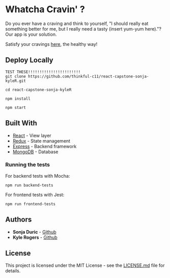 # Whatcha Cravin' ?

Do you ever have a craving and think to yourself, "I should really eat something better for me, but I really need a tasty (insert yum-yum here)."?
 Our app is your solution.
 
Satisfy your cravings [here](https://whatcha-cravin.herokuapp.com/), the healthy way!

## Deploy Locally
```
TEST THESE!!!!!!!!!!!!!!!!!!!!!!!
git clone https://github.com/thinkful-c11/react-capstone-sonja-kyleR.git 

cd react-capstone-sonja-kyleR

npm install

npm start
```

## Built With

* [React](https://facebook.github.io/react/) - View layer
* [Redux](http://redux.js.org/) - State management
* [Express](https://expressjs.com/) - Backend framework
* [MongoDB](https://www.mongodb.com/) - Database

### Running the tests

For backend tests with Mocha:
```
npm run backend-tests
```
For frontend tests with Jest:
```
npm run frontend-tests
```

## Authors

* **Sonja Duric** - [Github](https://github.com/crvena-sonja)
* **Kyle Rogers** - [Github](https://github.com/kylerogers334)

## License

This project is licensed under the MIT License - see the [LICENSE.md](LICENSE.md) file for details.
